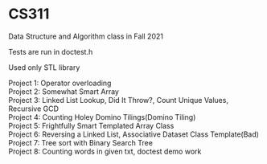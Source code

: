 # CS311
Data Structure and Algorithm class in Fall 2021<br>

Tests are run in doctest.h <br>

Used only STL library <br>

Project 1: Operator overloading<br>
Project 2: Somewhat Smart Array<br>
Project 3: Linked List Lookup, Did It Throw?, Count Unique Values, Recursive GCD<br>
Project 4: Counting Holey Domino Tilings(Domino Tiling)<br>
Project 5: Frightfully Smart Templated Array Class<br>
Project 6: Reversing a Linked List, Associative Dataset Class Template(Bad)<br>
Project 7: Tree sort with Binary Search Tree<br>
Project 8: Counting words in given txt, doctest demo work<br>
